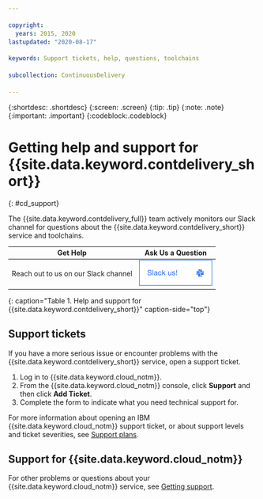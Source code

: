 ```yaml
---

copyright:
  years: 2015, 2020
lastupdated: "2020-08-17"

keywords: Support tickets, help, questions, toolchains

subcollection: ContinuousDelivery

---
```


{:shortdesc: .shortdesc}
{:screen: .screen}
{:tip: .tip}
{:note: .note}
{:important: .important}
{:codeblock:.codeblock}


# Getting help and support for {{site.data.keyword.contdelivery_short}}    
{: #cd_support}  

The {{site.data.keyword.contdelivery_full}} team actively monitors our Slack channel for questions about the {{site.data.keyword.contdelivery_short}} service and toolchains.

| Get Help | Ask Us a Question |
|----------|---------|
| Reach out to us on our Slack channel | <a class="xref" href="https://ic-devops-slack-invite.us-south.devops.cloud.ibm.com/" target="_blank" title="(Opens in a new tab or window)"><img class="image" src="images/slack_us.png" width="148" style="width:148px; border-style: none" alt="Slack us"/></a> |
{: caption="Table 1. Help and support for {{site.data.keyword.contdelivery_short}}" caption-side="top"}


## Support tickets

If you have a more serious issue or encounter problems with the {{site.data.keyword.contdelivery_short}} service, open a support ticket.   

1. Log in to {{site.data.keyword.cloud_notm}}.
1. From the {{site.data.keyword.cloud_notm}} console, click **Support** and then click **Add Ticket**.
1. Complete the form to indicate what you need technical support for.

For more information about opening an IBM {{site.data.keyword.cloud_notm}} support ticket, or about support levels and ticket severities, see [Support plans](/docs/get-support?topic=get-support-support-plans).


## Support for {{site.data.keyword.cloud_notm}}
For other problems or questions about your {{site.data.keyword.cloud_notm}} service, see [Getting support](/docs/get-support?topic=get-support-using-avatar#getting-support).
